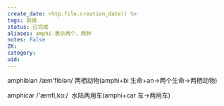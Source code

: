 ```yaml
---
create_date: <%tp.file.creation_date() %>
tags: 前缀
status: 已完成 
aliases: amphi-表示两个，两种
notes: False
ZK: 
category: 
uid: 
---
```


amphibian /æm'fibiən/ 两栖动物(amphi+bi 生命+an→两个生命→两栖动物)

amphicar /'æmfi,kɑ:/  水陆两用车(amphi+car 车→两用车)